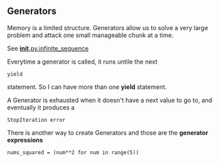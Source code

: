 ## Generators

Memory is a limited structure.
Generators allow us to solve a very large problem and attack 
one small manageable chunk at a time.

See [__init__.py.infinite_sequence](__init__.py)

Everytime a generator is called, it runs untile
the next

    yield

statement. So I can have more than one **yield** statement.

A Generator is exhausted when it doesn't have a next value to go to,
and eventually it produces a 

    StopIteration error

There is another way to create Generators and those are the
**generator expressions**

    nums_squared = (num**2 for num in range(5))